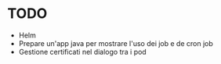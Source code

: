 # TODO

- Helm
- Prepare un'app java per mostrare l'uso dei job e de cron job
- Gestione certificati nel dialogo tra i pod